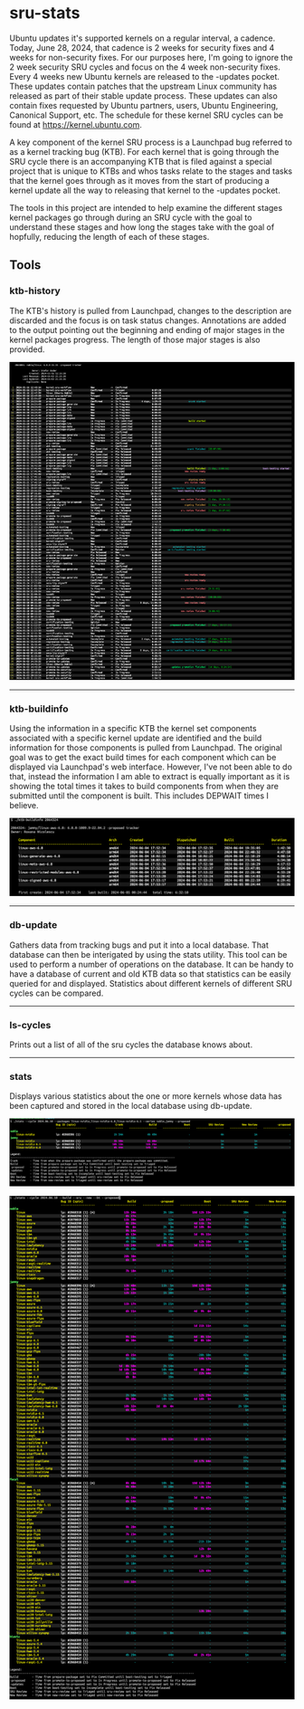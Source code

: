# sru-stats

Ubuntu updates it's supported kernels on a regular interval, a cadence. Today, June 28, 2024,
that cadence is 2 weeks for security fixes and 4 weeks for non-security fixes. For our purposes
here, I'm going to ignore the 2 week security SRU cycles and focus on the 4 week non-security
fixes. Every 4 weeks new Ubuntu kernels are released to the -updates pocket. These updates
contain patches that the upstream Linux community has released as part of their stable update
process. These updates can also contain fixes requested by Ubuntu partners, users, Ubuntu Engineering,
Canonical Support, etc. The schedule for these kernel SRU cycles can be found at
https://kernel.ubuntu.com.

A key component of the kernel SRU process is a Launchpad bug referred to as a kernel tracking bug (KTB).
For each kernel that is going through the SRU cycle there is an accompanying KTB that is filed against a
special project that is unique to KTBs and whos tasks relate to the stages and tasks that the kernel goes
through as it moves from the start of producing a kernel update all the way to releasing that kernel to
the -updates pocket.

The tools in this project are intended to help examine the different stages kernel packages go
through during an SRU cycle with the goal to understand these stages and how long the stages
take with the goal of hopfully, reducing the length of each of these stages.

## Tools

### ktb-history

The KTB's history is pulled from Launchpad, changes to the description are discarded and the focus is
on task status changes. Annotations are added to the output pointing out the beginning and ending of
major stages in the kernel packages progress. The length of those major stages is also provided.

![ktb-history example](images/lpbug-history.png)

---

### ktb-buildinfo

Using the information in a specific KTB the kernel set components associated with a specific kernel update
are identified and the build information for those components is pulled from Launchpad. The original goal
was to get the exact build times for each component which can be displayed via Launchpad's web interface.
However, I've not been able to do that, instead the information I am able to extract is equally important
as it is showing the total times it takes to build components from when they are submitted until the component
is built. This includes DEPWAIT times I believe.

![ktb-buildinfo example](images/ktb-buildinfo.png)

---

### db-update


Gathers data from tracking bugs and put it into a local database. That database can then be interigated by
using the <bold>stats</bold> utility. This tool can be used to perform a number of operations on the database.
It can be handy to have a database of current and old KTB data so that statistics can be easily queried for
and displayed. Statistics about different kernels of different SRU cycles can be compared.

---

### ls-cycles
Prints out a list of all of the sru cycles the database knows about.

---

### stats

Displays various statistics about the one or more kernels whose data has been captured and stored in the local
database using <bold>db-update</bold>.

![stats example 1](images/stats_small.png)

![stats example 2](images/stats_large.png)

